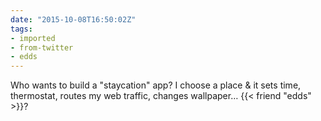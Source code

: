 ```yaml
---
date: "2015-10-08T16:50:02Z"
tags:
- imported
- from-twitter
- edds
---
```

Who wants to build a "staycation" app? I choose a place &amp; it sets time, thermostat, routes my web traffic, changes wallpaper… {{< friend "edds" >}}?
